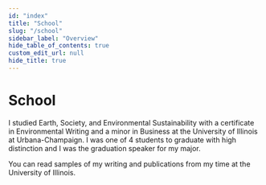 ```yaml
---
id: "index"
title: "School"
slug: "/school"
sidebar_label: "Overview"
hide_table_of_contents: true
custom_edit_url: null
hide_title: true
---
```


# School

I studied Earth, Society, and Environmental Sustainability with a certificate in Environmental Writing and a minor in Business at the University of Illinois at Urbana-Champaign. I was one of 4 students to graduate with high distinction and I was the graduation speaker for my major.

You can read samples of my writing and publications from my time at the University of Illinois.
